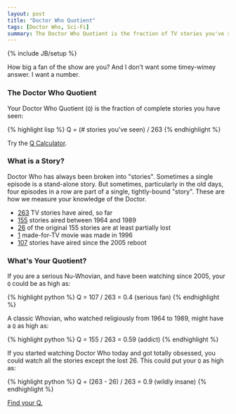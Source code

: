 ```yaml
---
layout: post
title: "Doctor Who Quotient"
tags: [Doctor Who, Sci-Fi]
summary: The Doctor Who Quotient is the fraction of TV stories you've seen. It's a measure of how well you know the Doctor.
---
```

{% include JB/setup %}

How big a fan of the show are you? And I don't want some timey-wimey answer. I want a number.

### The Doctor Who Quotient

Your Doctor Who Quotient (`Q`) is the fraction of complete stories you have seen:

{% highlight lisp %}
Q = (# stories you've seen) / 263
{% endhighlight %}

Try the [Q Calculator](/q.html).

### What is a Story?

Doctor Who has always been broken into "stories". Sometimes a single episode is a stand-alone story. But sometimes, particularly in the old days, four episodes in a row are part of a single, tightly-bound "story". These are how we measure your knowledge of the Doctor.

* [263](https://en.wikipedia.org/wiki/List_of_Doctor_Who_serials#Series_overview) TV stories have aired, so far
* [155](https://en.wikipedia.org/wiki/List_of_Doctor_Who_serials#First_Doctor) stories aired between 1964 and 1989
* [26](https://en.wikipedia.org/wiki/Doctor_Who_missing_episodes) of the original 155 stories are at least partially lost
* [1](https://en.wikipedia.org/wiki/Doctor_Who_%28film%29) made-for-TV movie was made in 1996
* [107](https://en.wikipedia.org/wiki/List_of_Doctor_Who_serials#Ninth_Doctor) stories have aired since the 2005 reboot

### What's Your Quotient?

If you are a serious Nu-Whovian, and have been watching since 2005, your `Q` could be as high as:

{% highlight python %}
Q = 107 / 263 = 0.4  (serious fan)
{% endhighlight %}

A classic Whovian, who watched religiously from 1964 to 1989, might have a `Q` as high as:

{% highlight python %}
Q = 155 / 263 = 0.59  (addict)
{% endhighlight %}

If you started watching Doctor Who today and got totally obsessed, you could watch all the stories except the lost 26. This could put your `Q` as high as:

{% highlight python %}
Q = (263 - 26) / 263 = 0.9  (wildly insane)
{% endhighlight %}

[Find  your Q.](/q.html)
